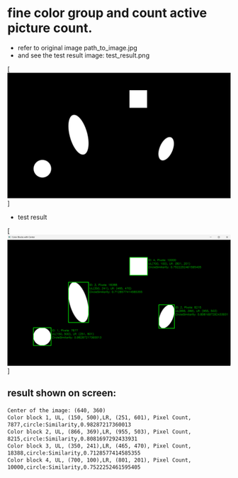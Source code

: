 # fine color group and count active picture count. 
* refer to original image  path_to_image.jpg
* and see the test result image: test_result.png

[![N|Solid](path_to_image.jpg)]

* test result

[![N|Solid](test_result.png)]


## result shown on screen:
```
Center of the image: (640, 360)
Color block 1, UL, (150, 500),LR, (251, 601), Pixel Count, 7877,circle:Similarity,0.98287217360013
Color block 2, UL, (866, 369),LR, (955, 503), Pixel Count, 8215,circle:Similarity,0.8081697292433931
Color block 3, UL, (350, 241),LR, (465, 470), Pixel Count, 18388,circle:Similarity,0.7128577414585355
Color block 4, UL, (700, 100),LR, (801, 201), Pixel Count, 10000,circle:Similarity,0.7522252461595405
```

